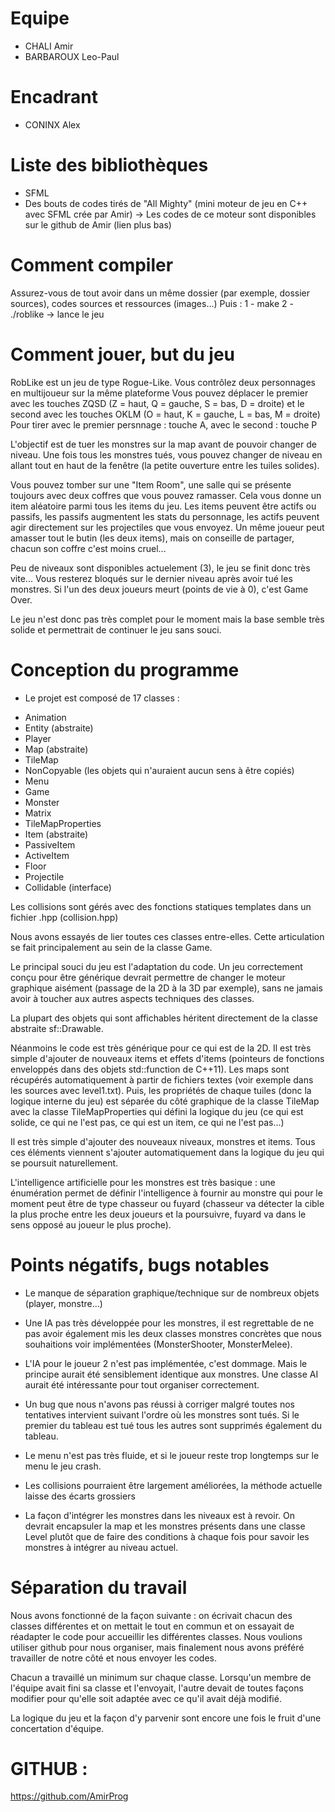 # Equipe

- CHALI Amir
- BARBAROUX Leo-Paul

# Encadrant

- CONINX Alex

# Liste des bibliothèques

- SFML
- Des bouts de codes tirés de "All Mighty" (mini moteur de jeu en C++ avec SFML crée par Amir)
-> Les codes de ce moteur sont disponibles sur le github de Amir (lien plus bas)

# Comment compiler

Assurez-vous de tout avoir dans un même dossier (par exemple, dossier sources), codes sources et ressources (images...)
Puis :
1 - make
2 - ./roblike -> lance le jeu

# Comment jouer, but du jeu

RobLike est un jeu de type Rogue-Like. Vous contrôlez deux personnages en multijoueur sur la même plateforme
Vous pouvez déplacer le premier avec les touches ZQSD (Z = haut, Q = gauche, S = bas, D = droite) et le second avec les touches OKLM (O = haut, K = gauche, L = bas, M = droite)
Pour tirer avec le premier persnnage : touche A, avec le second : touche P

L'objectif est de tuer les monstres sur la map avant de pouvoir changer de niveau. Une fois tous les monstres tués, vous pouvez changer de niveau en allant tout en haut de la fenêtre (la petite ouverture entre les tuiles solides).

Vous pouvez tomber sur une "Item Room", une salle qui se présente toujours avec deux coffres que vous pouvez ramasser. Cela vous donne un item aléatoire parmi tous les items du jeu.
Les items peuvent être actifs ou passifs, les passifs augmentent les stats du personnage, les actifs peuvent agir directement sur les projectiles que vous envoyez.
Un même joueur peut amasser tout le butin (les deux items), mais on conseille de partager, chacun son coffre c'est moins cruel...

Peu de niveaux sont disponibles actuelement (3), le jeu se finit donc très vite... Vous resterez bloqués sur le dernier niveau après avoir tué les monstres.
Si l'un des deux joueurs meurt (points de vie à 0), c'est Game Over.

Le jeu n'est donc pas très complet pour le moment mais la base semble très solide et permettrait de continuer le jeu sans souci.

# Conception du programme

- Le projet est composé de 17 classes :

* Animation
* Entity (abstraite)
* Player
* Map (abstraite)
* TileMap
* NonCopyable (les objets qui n'auraient aucun sens à être copiés)
* Menu
* Game
* Monster
* Matrix
* TileMapProperties
* Item (abstraite)
* PassiveItem
* ActiveItem
* Floor
* Projectile
* Collidable (interface)

Les collisions sont gérés avec des fonctions statiques templates dans un fichier .hpp (collision.hpp)

Nous avons essayés de lier toutes ces classes entre-elles. Cette articulation se fait principalement au sein de la classe Game.

Le principal souci du jeu est l'adaptation du code. Un jeu correctement conçu pour être générique devrait permettre de changer le moteur graphique aisément (passage de la 2D à la 3D par exemple), sans ne jamais avoir à toucher aux autres aspects techniques des classes.

La plupart des objets qui sont affichables héritent directement de la classe abstraite sf::Drawable.

Néanmoins le code est très générique pour ce qui est de la 2D. Il est très simple d'ajouter de nouveaux items et effets d'items (pointeurs de fonctions enveloppés dans des objets std::function de C++11). Les maps sont récupérés automatiquement à partir de fichiers textes (voir exemple dans les sources avec level1.txt). Puis, les propriétés de chaque tuiles (donc la logique interne du jeu) est séparée du côté graphique de la classe TileMap avec la classe TileMapProperties qui défini la logique du jeu (ce qui est solide, ce qui ne l'est pas, ce qui est un item, ce qui ne l'est pas...)

Il est très simple d'ajouter des nouveaux niveaux, monstres et items. Tous ces éléments viennent s'ajouter automatiquement dans la logique du jeu qui se poursuit naturellement.

L'intelligence artificielle pour les monstres est très basique : une énumération permet de définir l'intelligence à fournir au monstre qui pour le moment peut être de type chasseur ou fuyard (chasseur va détecter la cible la plus proche entre les deux joueurs et la poursuivre, fuyard va dans le sens opposé au joueur le plus proche).

# Points négatifs, bugs notables

- Le manque de séparation graphique/technique sur de nombreux objets (player, monstre...)
- Une IA pas très développée pour les monstres, il est regrettable de ne pas avoir également mis les deux classes monstres concrètes que nous souhaitions voir implémentées (MonsterShooter, MonsterMelee). 

- L'IA pour le joueur 2 n'est pas implémentée, c'est dommage. Mais le principe aurait été sensiblement identique aux monstres. Une classe AI aurait été intéressante pour tout organiser correctement.

- Un bug que nous n'avons pas réussi à corriger malgré toutes nos tentatives intervient suivant l'ordre où les monstres sont tués. Si le premier du tableau est tué tous les autres sont supprimés également du tableau.

- Le menu n'est pas très fluide, et si le joueur reste trop longtemps sur le menu le jeu crash.

- Les collisions pourraient être largement améliorées, la méthode actuelle laisse des écarts grossiers

- La façon d'intégrer les monstres dans les niveaux est à revoir. On devrait encapsuler la map et les monstres présents dans une classe Level plutôt que de faire des conditions à chaque fois pour savoir les monstres à intégrer au niveau actuel.

# Séparation du travail

Nous avons fonctionné de la façon suivante : on écrivait chacun des classes différentes et on mettait le tout en commun et on essayait de réadapter le code pour accueillir les différentes classes. Nous voulions utiliser github pour nous organiser, mais finalement nous avons préféré travailler de notre côté et nous envoyer les codes.

Chacun a travaillé un minimum sur chaque classe. Lorsqu'un membre de l'équipe avait fini sa classe et l'envoyait, l'autre devait de toutes façons modifier pour qu'elle soit adaptée avec ce qu'il avait déjà modifié.

La logique du jeu et la façon d'y parvenir sont encore une fois le fruit d'une concertation d'équipe.

# GITHUB :

https://github.com/AmirProg

